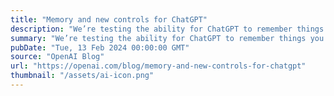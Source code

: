 ```yaml
---
title: "Memory and new controls for ChatGPT"
description: "We’re testing the ability for ChatGPT to remember things you discuss to make future chats more helpful. You’re in control of ChatGPT’s memory."
summary: "We’re testing the ability for ChatGPT to remember things you discuss to make future chats more helpful. You’re in control of ChatGPT’s memory."
pubDate: "Tue, 13 Feb 2024 00:00:00 GMT"
source: "OpenAI Blog"
url: "https://openai.com/blog/memory-and-new-controls-for-chatgpt"
thumbnail: "/assets/ai-icon.png"
---
```


